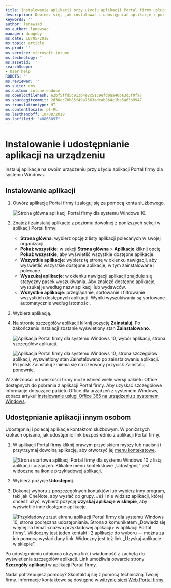 ```yaml
---
title: Instalowanie aplikacji przy użyciu aplikacji Portal firmy usługi Intune dla systemu Windows
description: Dowiedz się, jak instalować i udostępniać aplikacje z poziomu aplikacji Portal firmy dla systemu Windows
keywords: ''
author: lenewsad
ms.author: lanewsad
manager: dougeby
ms.date: 10/05/2018
ms.topic: article
ms.prod: ''
ms.service: microsoft-intune
ms.technology: ''
ms.assetid: ''
searchScope:
- User help
ROBOTS: ''
ms.reviewer: ''
ms.suite: ems
ms.custom: intune-enduser
ms.openlocfilehash: e2bf5ffd5c913b4e2c51c9efd0aa40ba3d3f0fa7
ms.sourcegitcommit: 2d30ec70b85f49a7563adcab864c1be5a63b9947
ms.translationtype: HT
ms.contentlocale: pl-PL
ms.lasthandoff: 10/08/2018
ms.locfileid: "48863097"
---
```

# <a name="install-and-share-apps-on-your-device"></a>Instalowanie i udostępnianie aplikacji na urządzeniu
Instaluj aplikacje na swoim urządzeniu przy użyciu aplikacji Portal firmy dla systemu Windows.

## <a name="install-apps"></a>Instalowanie aplikacji

1. Otwórz aplikację Portal firmy i zaloguj się za pomocą konta służbowego.  

    ![Strona główna aplikacji Portal firmy dla systemu Windows 10.](./media/RS1_AppDetailsPage_Installed_03.png)    
2. Znajdź i zainstaluj aplikacje z poziomu dowolnej z poniższych sekcji w aplikacji Portal firmy:  

    * **Strona główna**: wybierz opcję z listy aplikacji polecanych w swojej organizacji.  
    * **Pokaż wszystkie**: w sekcji **Strona główna** > **Aplikacje** kliknij opcję **Pokaż wszystkie**, aby wyświetlić wszystkie dostępne aplikacje.  
    * **Wszystkie aplikacje**: wybierz tę stronę w okienku nawigacji, aby wyświetlić wszystkie dostępne aplikacje, w tym zainstalowane i polecane.  
    * **Wyszukaj aplikacje**: w okienku nawigacji aplikacji znajduje się statyczny pasek wyszukiwania.  Aby znaleźć dostępne aplikacje, wyszukaj je według nazw aplikacji lub wydawców.  
    * **Wszystkie aplikacje**: przeglądanie, sortowanie i filtrowanie wszystkich dostępnych aplikacji. Wyniki wyszukiwania są sortowane automatycznie według istotności.  

3. Wybierz aplikację.   
4. Na stronie szczegółów aplikacji kliknij pozycję **Zainstaluj**. Po zakończeniu instalacji zostanie wyświetlony stan **Zainstalowano**.  

    ![Aplikacja Portal firmy dla systemu Windows 10, wybór aplikacji, strona szczegółów aplikacji.](./media/RS1_AppDetailsPage_Installed_02.png)  
    
    ![Aplikacja Portal firmy dla systemu Windows 10, strona szczegółów aplikacji, wyświetlony stan Zainstalowano po zainstalowaniu aplikacji. Przycisk Zainstaluj zmienia się na czerwony przycisk Zainstaluj ponownie.](./media/RS1_AppDetailsPage_Installed_01.png)    

 W zależności od wielkości firmy może istnieć wiele wersji pakietu Office dostępnych do pobrania z aplikacji Portal firmy. Aby uzyskać szczegółowe informacje dotyczące pakietu Office dla urządzeń z systemem Windows, zobacz artykuł [Instalowanie usługi Office 365 na urządzeniu z systemem Windows](./install-office-windows.md).

## <a name="share-apps-with-others"></a>Udostępnianie aplikacji innym osobom  
Udostępniaj i polecaj aplikacje kontaktom służbowym. W poniższych krokach opisano, jak udostępnić link bezpośrednio z aplikacji Portal firmy.

1. W aplikacji Portal firmy kliknij prawym przyciskiem myszy lub naciśnij i przytrzymaj dowolną aplikację, aby otworzyć jej [menu kontekstowe](https://docs.microsoft.com//windows/uwp/design/controls-and-patterns/menus).  

    ![Strona startowa aplikacji Portal firmy dla systemu Windows 10 z listą aplikacji i urządzeń. Klikalne menu kontekstowe „Udostępnij” jest widoczne na ikonie przykładowej aplikacji. ](./media/1808_ShareContext_CP_Windows.png)  

2. Wybierz pozycję **Udostępnij**.
3. Dokonaj wyboru z poszczególnych kontaktów lub wybierz inny program, taki jak OneNote, aby wysłać do grupy. Jeśli nie widzisz aplikacji, której chcesz użyć, wybierz pozycję **Uzyskaj aplikacje w sklepie**, aby wyświetlić inne dostępne aplikacje.  

    ![Przykładowy zrzut ekranu aplikacji Portal firmy dla systemu Windows 10, strona podręczna udostępniania. Strona z komunikatem „Dowiedz się więcej na temat <nazwa przykładowej aplikacji> w aplikacji Portal firmy”. Widoczny jest jeden kontakt i 2 aplikacje do wyboru — można za ich pomocą wysłać dany link. Widoczny jest też link „Uzyskaj aplikacje w sklepie”. ](./media/1808_ShareApps_CP_Windows.png) 

Po udostępnieniu odbiorca otrzyma link i wiadomość z zachętą do wyświetlenia szczegółów aplikacji. Link umożliwia otwarcie strony **Szczegóły aplikacji** w aplikacji Portal firmy. 

Nadal potrzebujesz pomocy? Skontaktuj się z pomocą techniczną Twojej firmy. Informacje kontaktowe są dostępne w [witrynie sieci Web Portal firmy](https://go.microsoft.com/fwlink/?linkid=2010980).
